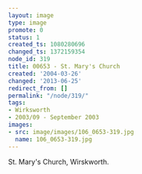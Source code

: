 ```yaml
---
layout: image
type: image
promote: 0
status: 1
created_ts: 1080280696
changed_ts: 1372159354
node_id: 319
title: 00653 - St. Mary's Church
created: '2004-03-26'
changed: '2013-06-25'
redirect_from: []
permalink: "/node/319/"
tags:
- Wirksworth
- 2003/09 - September 2003
images:
- src: image/images/106_0653-319.jpg
  name: 106_0653-319.jpg
---
```

St. Mary's Church, Wirskworth.
